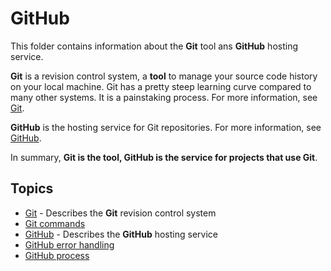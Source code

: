 # GitHub 

This folder contains information about the **Git** tool ans **GitHub** hosting service.  

**Git** is a revision control system, a **tool** to manage your source
code history on your local machine. Git has a pretty steep learning
curve compared to many other systems. It is a painstaking process. For
more information, see [Git](../Git&GitHub/git_notes.md).

 **GitHub** is the hosting service for Git repositories. For more information, see [GitHub](../Git&GitHub/github_notes.md).
 
 In summary, **Git is the tool, GitHub is the service for projects that use Git**.
 
## Topics

- [Git](../Git-GitHub/git.md) - Describes the **Git** revision control system
- [Git commands](../Git-GitHub/git_commands.md)
- [GitHub](../Git-GitHub/github.md) - Describes the **GitHub** hosting service 
- [GitHub error handling](../Git-GitHub/github_error_handling.md)
- [GitHub process](../Git-GitHub/github_process.md)
